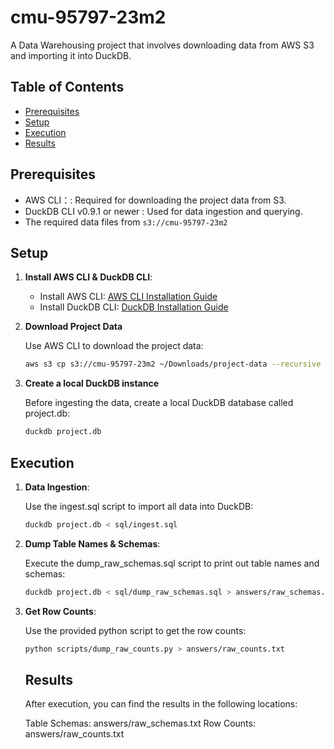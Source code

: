 # cmu-95797-23m2

A Data Warehousing project that involves downloading data from AWS S3 and importing it into DuckDB.

## Table of Contents

- [Prerequisites](#prerequisites)
- [Setup](#setup)
- [Execution](#execution)
- [Results](#results)

## Prerequisites

- AWS CLI：: Required for downloading the project data from S3.
- DuckDB CLI v0.9.1 or newer : Used for data ingestion and querying.
- The required data files from `s3://cmu-95797-23m2`

## Setup

1. **Install AWS CLI & DuckDB CLI**:

   - Install AWS CLI: [AWS CLI Installation Guide](https://docs.aws.amazon.com/cli/latest/userguide/install-cliv2.html)
   - Install DuckDB CLI: [DuckDB Installation Guide](https://duckdb.org/docs/installation)

2. **Download Project Data**

   Use AWS CLI to download the project data:

   ```bash
   aws s3 cp s3://cmu-95797-23m2 ~/Downloads/project-data --recursive
   ```

3. **Create a local DuckDB instance**

   Before ingesting the data, create a local DuckDB database called project.db:

   ```bash
   duckdb project.db
   ```

## Execution

1. **Data Ingestion**:

   Use the ingest.sql script to import all data into DuckDB:

   ```bash
   duckdb project.db < sql/ingest.sql
   ```

2. **Dump Table Names & Schemas**:

   Execute the dump_raw_schemas.sql script to print out table names and schemas:

   ```bash
   duckdb project.db < sql/dump_raw_schemas.sql > answers/raw_schemas.txt
   ```

3. **Get Row Counts**:

   Use the provided python script to get the row counts:

   ```bash
   python scripts/dump_raw_counts.py > answers/raw_counts.txt
   ```

   ## Results

   After execution, you can find the results in the following locations:

   Table Schemas: answers/raw_schemas.txt
   Row Counts: answers/raw_counts.txt
